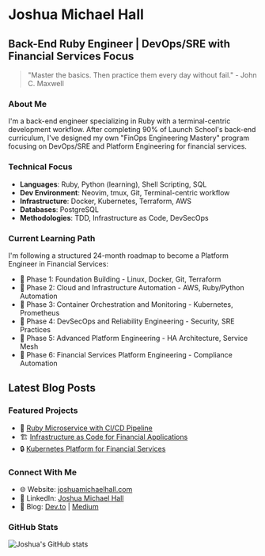 # Joshua Michael Hall

## Back-End Ruby Engineer | DevOps/SRE with Financial Services Focus

> "Master the basics. Then practice them every day without fail." - John C. Maxwell

### About Me

I'm a back-end engineer specializing in Ruby with a terminal-centric development workflow. After completing 90% of Launch School's back-end curriculum, I've designed my own "FinOps Engineering Mastery" program focusing on DevOps/SRE and Platform Engineering for financial services.

### Technical Focus

- **Languages**: Ruby, Python (learning), Shell Scripting, SQL
- **Dev Environment**: Neovim, tmux, Git, Terminal-centric workflow
- **Infrastructure**: Docker, Kubernetes, Terraform, AWS
- **Databases**: PostgreSQL
- **Methodologies**: TDD, Infrastructure as Code, DevSecOps

### Current Learning Path

I'm following a structured 24-month roadmap to become a Platform Engineer in Financial Services:

- 🔄 Phase 1: Foundation Building - Linux, Docker, Git, Terraform
- 🔄 Phase 2: Cloud and Infrastructure Automation - AWS, Ruby/Python Automation
- 🔄 Phase 3: Container Orchestration and Monitoring - Kubernetes, Prometheus
- 🔄 Phase 4: DevSecOps and Reliability Engineering - Security, SRE Practices
- 🔄 Phase 5: Advanced Platform Engineering - HA Architecture, Service Mesh
- 🔄 Phase 6: Financial Services Platform Engineering - Compliance Automation

<!-- BLOG-POST-LIST:START -->
## Latest Blog Posts

<!-- This section will be automatically updated by GitHub Actions -->
<!-- BLOG-POST-LIST:END -->

### Featured Projects

<!-- These will be updated as you complete projects in your roadmap -->
- 🚀 [Ruby Microservice with CI/CD Pipeline](https://github.com/joshuamichaelhall/ruby-microservice-cicd)
- 🏗️ [Infrastructure as Code for Financial Applications](https://github.com/joshuamichaelhall/finapp-infrastructure)
- 🔒 [Kubernetes Platform for Financial Services](https://github.com/joshuamichaelhall/k8s-finance-platform)

### Connect With Me

- 🌐 Website: [joshuamichaelhall.com](https://joshuamichaelhall.com)
- 💼 LinkedIn: [Joshua Michael Hall](https://www.linkedin.com/in/joshuamichaelhall/)
- 📝 Blog: [Dev.to](https://dev.to/joshuamichaelhall) | [Medium](https://medium.com/@joshuamichaelhall)

### GitHub Stats

![Joshua's GitHub stats](https://github-readme-stats.vercel.app/api?username=joshuamichaelhall&show_icons=true&theme=dark)
